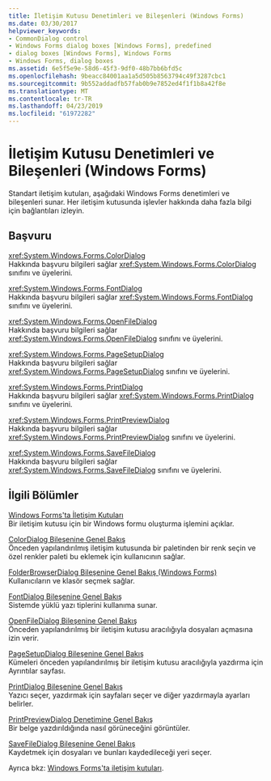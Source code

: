 ```yaml
---
title: İletişim Kutusu Denetimleri ve Bileşenleri (Windows Forms)
ms.date: 03/30/2017
helpviewer_keywords:
- CommonDialog control
- Windows Forms dialog boxes [Windows Forms], predefined
- dialog boxes [Windows Forms], Windows Forms
- Windows Forms, dialog boxes
ms.assetid: 6e5f5e9e-58d6-45f3-9df0-48b7bb6bfd5c
ms.openlocfilehash: 9beacc84001aa1a5d505b8563794c49f3287cbc1
ms.sourcegitcommit: 9b552addadfb57fab0b9e7852ed4f1f1b8a42f8e
ms.translationtype: MT
ms.contentlocale: tr-TR
ms.lasthandoff: 04/23/2019
ms.locfileid: "61972282"
---
```

# <a name="dialog-box-controls-and-components-windows-forms"></a>İletişim Kutusu Denetimleri ve Bileşenleri (Windows Forms)
Standart iletişim kutuları, aşağıdaki Windows Forms denetimleri ve bileşenleri sunar. Her iletişim kutusunda işlevler hakkında daha fazla bilgi için bağlantıları izleyin.  
  
## <a name="reference"></a>Başvuru  
 <xref:System.Windows.Forms.ColorDialog>  
 Hakkında başvuru bilgileri sağlar <xref:System.Windows.Forms.ColorDialog> sınıfını ve üyelerini.  
  
 <xref:System.Windows.Forms.FontDialog>  
 Hakkında başvuru bilgileri sağlar <xref:System.Windows.Forms.FontDialog> sınıfını ve üyelerini.  
  
 <xref:System.Windows.Forms.OpenFileDialog>  
 Hakkında başvuru bilgileri sağlar <xref:System.Windows.Forms.OpenFileDialog> sınıfını ve üyelerini.  
  
 <xref:System.Windows.Forms.PageSetupDialog>  
 Hakkında başvuru bilgileri sağlar <xref:System.Windows.Forms.PageSetupDialog> sınıfını ve üyelerini.  
  
 <xref:System.Windows.Forms.PrintDialog>  
 Hakkında başvuru bilgileri sağlar <xref:System.Windows.Forms.PrintDialog> sınıfını ve üyelerini.  
  
 <xref:System.Windows.Forms.PrintPreviewDialog>  
 Hakkında başvuru bilgileri sağlar <xref:System.Windows.Forms.PrintPreviewDialog> sınıfını ve üyelerini.  
  
 <xref:System.Windows.Forms.SaveFileDialog>  
 Hakkında başvuru bilgileri sağlar <xref:System.Windows.Forms.SaveFileDialog> sınıfını ve üyelerini.  
  
## <a name="related-sections"></a>İlgili Bölümler  
 [Windows Forms'ta İletişim Kutuları](../dialog-boxes-in-windows-forms.md)  
 Bir iletişim kutusu için bir Windows formu oluşturma işlemini açıklar.  
  
 [ColorDialog Bileşenine Genel Bakış](colordialog-component-overview-windows-forms.md)  
 Önceden yapılandırılmış iletişim kutusunda bir paletinden bir renk seçin ve özel renkler paleti bu eklemek için kullanıcının sağlar.  
  
 [FolderBrowserDialog Bileşenine Genel Bakış (Windows Forms)](folderbrowserdialog-component-overview-windows-forms.md)  
 Kullanıcıların ve klasör seçmek sağlar.  
  
 [FontDialog Bileşenine Genel Bakış](fontdialog-component-overview-windows-forms.md)  
 Sistemde yüklü yazı tiplerini kullanıma sunar.  
  
 [OpenFileDialog Bileşenine Genel Bakış](openfiledialog-component-overview-windows-forms.md)  
 Önceden yapılandırılmış bir iletişim kutusu aracılığıyla dosyaları açmasına izin verir.  
  
 [PageSetupDialog Bileşenine Genel Bakış](pagesetupdialog-component-overview-windows-forms.md)  
 Kümeleri önceden yapılandırılmış bir iletişim kutusu aracılığıyla yazdırma için Ayrıntılar sayfası.  
  
 [PrintDialog Bileşenine Genel Bakış](printdialog-component-overview-windows-forms.md)  
 Yazıcı seçer, yazdırmak için sayfaları seçer ve diğer yazdırmayla ayarları belirler.  
  
 [PrintPreviewDialog Denetimine Genel Bakış](printpreviewdialog-control-overview-windows-forms.md)  
 Bir belge yazdırıldığında nasıl görüneceğini görüntüler.  
  
 [SaveFileDialog Bileşenine Genel Bakış](savefiledialog-component-overview-windows-forms.md)  
 Kaydetmek için dosyaları ve bunları kaydedileceği yeri seçer.  
  
 Ayrıca bkz: [Windows Forms'ta iletişim kutuları](../dialog-boxes-in-windows-forms.md).
